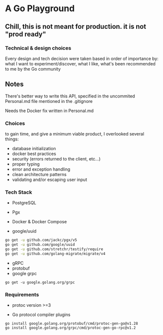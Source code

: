 # A Go Playground
## Chill, this is not meant for production. it is not "prod ready"


### Technical & design choices

Every design and tech decision were taken based in order of importance by: what I want to experiment/discover, what I like, what's been recommended to me by the Go community

## Notes

There's better way to write this API, specified in the uncommited Personal.md file mentioned in the .gitignore

Needs the Docker fix written in Personal.md

### Choices

to gain time, and give a minimum viable product, I overlooked several things:

- database initialization
- docker best practices
- security (errors returned to the client, etc...)
- proper typing 
- error and exception handling
- clean architecture patterns
- validating and/or escaping user input

### Tech Stack

- PostgreSQL

- Pgx

- Docker & Docker Compose

- google/uuid

```sh
go get -u github.com/jackc/pgx/v5
go get -u github.com/google/uuid
go get -u github.com/stretchr/testify/require
go get -u github.com/golang-migrate/migrate/v4
```

- gRPC
- protobuf
- google grpc

```shell
go get -u google.golang.org/grpc
```

### Requirements

- protoc version >=3

- Go protocol compiler plugins

```shell
go install google.golang.org/protobuf/cmd/protoc-gen-go@v1.28
go install google.golang.org/grpc/cmd/protoc-gen-go-rpc@v1.2
```
